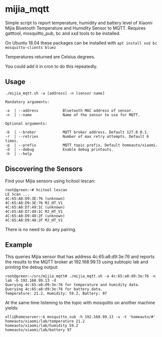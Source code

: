 # mijia_mqtt
Simple script to report temperature, humidity and battery level of Xiaomi
Mijia Bluetooth Temperature and Humidity Sensor to MQTT. Requires gatttool,
mosquitto_pub, bc and xxd tools to be installed.

On Ubuntu 18.04 these packages can be installed with 
```apt install xxd bc mosquitto-clients bluez```

Temperatures returned are Celsius degrees.

You could add it in cron to do this repeatedly.

## Usage

```
./mijia_mqtt.sh -a [address] -n [sensor name]

Mandatory arguments:

-a  | --address           Bluetooth MAC address of sensor.
-n  | --name              Name of the sensor to use for MQTT.

Optional arguments:

-b  | --broker            MQTT broker address. Default 127.0.0.1.
-r  | --retries           Number of max retry attempts. Default 6 times.
-p  | --prefix            MQTT topic prefix. Default homeauto/xiaomi.
-d  | --debug             Enable debug printouts.
-h  | --help
```

## Discovering the Sensors

Find your Mijia sensors using hcitool lescan:

```
root@green:~# hcitool lescan
LE Scan ...
4C:65:A8:D9:3E:76 (unknown)
4C:65:A8:D9:3E:76 MJ_HT_V1
4C:65:A8:D7:49:1C (unknown)
4C:65:A8:D7:49:1C MJ_HT_V1
4C:65:A8:D9:48:2F (unknown)
4C:65:A8:D9:48:2F MJ_HT_V1
```

There is no need to do any pairing.

## Example

This queries Mijia sensor that has address 4c:65:a8:d9:3e:76 and reports the results to the MQTT broker at 192.168.99.13 using subtopic lab and printing the debug output:

```
root@green:~/src/mijia_mqtt# ./mijia_mqtt.sh -a 4c:65:a8:d9:3e:76 -n lab -b 192.168.99.13 -d
Querying 4c:65:a8:d9:3e:76 for temperature and humidity data.
Querying 4c:65:a8:d9:3e:76 for battery data.
Temperature: 21.2, Humidity: 59.2, Battery: 97
```

At the same time listening to the topic with mosquitto on another machine yields:

```
olli@homeserver:~$ mosquitto_sub -h 192.168.99.13 -v -t 'homeauto/#'
homeauto/xiaomi/lab/temperature 21.2
homeauto/xiaomi/lab/humidity 59.2
homeauto/xiaomi/lab/battery 97
```
